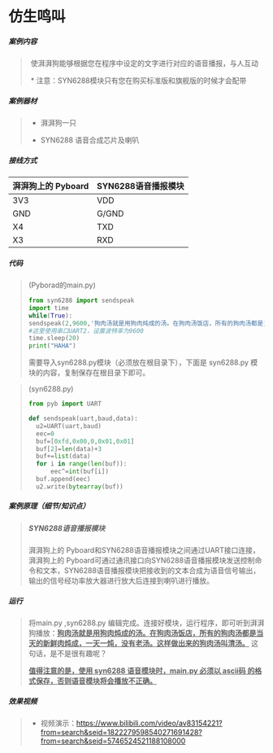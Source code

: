 # 仿生鸣叫

##### 案例内容

>​	使湃湃狗能够根据您在程序中设定的文字进行对应的语音播报，与人互动
>
>​    * 注意：SYN6288模块只有您在购买标准版和旗舰版的时候才会配带

##### 案例器材

>* 湃湃狗一只
>
>* SYN6288 语音合成芯片及喇叭
>

##### 接线方式

| 湃湃狗上的 Pyboard | SYN6288语音播报模块 |
| ------------------ | ------------------- |
| 3V3                | VDD                 |
| GND                | G/GND               |
| X4                 | TXD                 |
| X3                 | RXD                 |



##### 代码

>(Pyborad的main.py)
>
>```python
>from syn6288 import sendspeak
>import time
>while(True):
>sendspeak(2,9600,'狗肉汤就是用狗肉炖成的汤。在狗肉汤饭店，所有的狗肉汤都是当天的新鲜肉炖成，一天一炖，没有老汤。这样做出来的狗肉汤叫清汤。'.encode()) #这里放播放的内容
>#这里使用串口UART2，设置波特率为9600
>time.sleep(20)
>print("HAHA") 
>```
>
>需要导入syn6288.py模块（必须放在根目录下），下面是 syn6288.py 模块的内容，复制保存在根目录下即可。

>(syn6288.py)
>
>```python
>from pyb import UART
>
>def sendspeak(uart,baud,data):
>	u2=UART(uart,baud)
>	eec=0
>	buf=[0xfd,0x00,0,0x01,0x01]
>	buf[2]=len(data)+3
>	buf+=list(data)
>	for i in range(len(buf)):
>		eec^=int(buf[i])
>	buf.append(eec)
>	u2.write(bytearray(buf)) 
>```
>
>

##### 案例原理（细节/知识点）

>##### SYN6288语音播报模块
>湃湃狗上的 Pyboard和SYN6288语音播报模块之间通过UART接口连接，湃湃狗上的 Pyboard可通过通讯接口向SYN6288语音播报模块发送控制命令和文本，SYN6288语音播报模块把接收到的文本合成为语音信号输出，输出的信号经功率放大器进行放大后连接到喇叭进行播放。


##### 运行

>  将main.py ,syn6288.py 编辑完成。连接好模块，运行程序，即可听到湃湃狗播放：**<u>狗肉汤就是用狗肉炖成的汤。在狗肉汤饭店，所有的狗肉汤都是当天的新鲜肉炖成，一天一炖，没有老汤。这样做出来的狗肉汤叫清汤。</u>** 这句话，是不是很有趣呢？
>
>  
>
>  **<u>值得注意的是，使用 syn6288 语音模块时，main.py 必须以 ascii码 的格式保存，否则语音模块将会播放不正确。</u>**



##### 效果视频

>- 视频演示：https://www.bilibili.com/video/av83154221?from=search&seid=1822279598540271691428?from=search&seid=5746524521188108000
>
>
